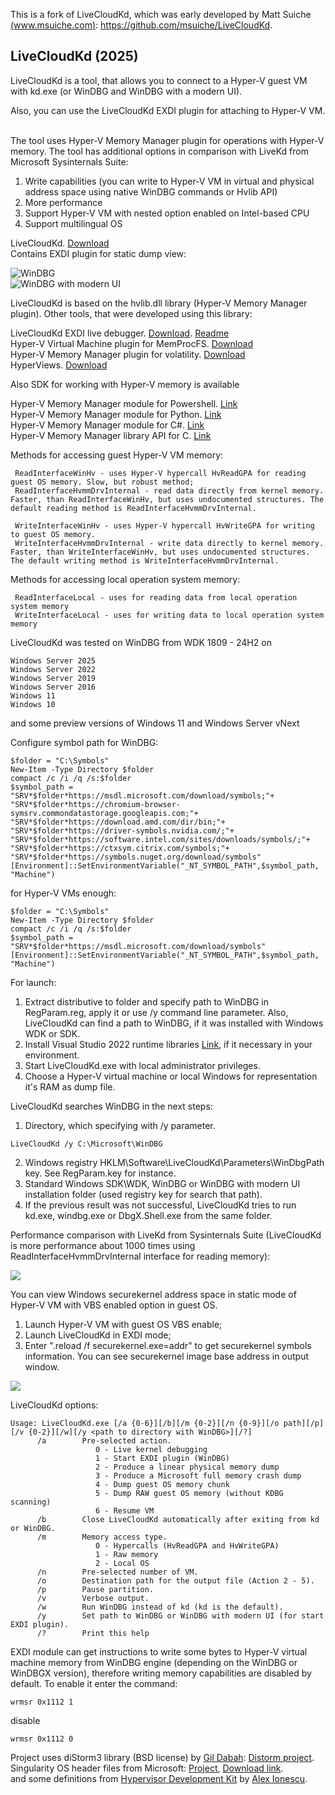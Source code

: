 This is a fork of LiveCloudKd, which was early developed by Matt Suiche [(www.msuiche.com)](https://www.msuiche.com): https://github.com/msuiche/LiveCloudKd.

## LiveCloudKd (2025)

LiveCloudKd is a tool, that allows you to connect to a Hyper-V guest VM with kd.exe (or WinDBG and WinDBG with a modern UI). 

Also, you can use the LiveCloudKd EXDI plugin for attaching to Hyper-V VM.  

The tool uses Hyper-V Memory Manager plugin for operations with Hyper-V memory.
The tool has additional options in comparison with LiveKd from Microsoft Sysinternals Suite:

1. Write capabilities (you can write to Hyper-V VM in virtual and physical address space using native WinDBG commands or Hvlib API)
2. More performance
3. Support Hyper-V VM with nested option enabled on Intel-based CPU
4. Support multilingual OS

LiveCloudKd. [Download](https://github.com/gerhart01/LiveCloudKd/releases/download/v3.0.0.20250226/LiveCloudKd.v3.0.0.20250226-release.zip)  
Contains EXDI plugin for static dump view:    

![WinDBG](images/image01.png)  
![WinDBG with modern UI](images/image02.png)  

LiveCloudKd is based on the hvlib.dll library (Hyper-V Memory Manager plugin). Other tools, that were developed using this library:

LiveCloudKd EXDI live debugger.               [Download](https://github.com/gerhart01/LiveCloudKd/releases/download/v1.0.22021109/LiveCloudKd.EXDI.debugger.v1.0.22021109.zip). [Readme](https://github.com/gerhart01/LiveCloudKd/blob/master/ExdiKdSample/LiveDebugging.md)  
Hyper-V Virtual Machine plugin for MemProcFS. [Download](https://github.com/gerhart01/LiveCloudKd/releases/download/v1.5.20250226/leechcore_hyperv_plugin_26.02.2025.zip)  
Hyper-V Memory Manager plugin for volatility. [Download](https://github.com/gerhart01/Hyper-V-Tools/releases/download/v1.0.20240427/Hyper-V.Memory.Manager.plugin.for.volatility.v1.0.20240427.zip)  
HyperViews.                                   [Download](https://github.com/gerhart01/Hyper-V-Tools/tree/main/HyperViews)  

Also SDK for working with Hyper-V memory is available  

Hyper-V Memory Manager module for Powershell. [Link](https://github.com/gerhart01/Hyper-V-Tools/tree/main/HvlibPowershell)  
Hyper-V Memory Manager module for Python.     [Link](https://github.com/gerhart01/LiveCloudKd/tree/master/LiveCloudKdPy)  
Hyper-V Memory Manager module for C#.         [Link](https://github.com/gerhart01/LiveCloudKd/tree/master/hvlibdotnet)  
Hyper-V Memory Manager library API for C.     [Link](https://github.com/gerhart01/LiveCloudKd/tree/master/LiveCloudKdSdk)  

Methods for accessing guest Hyper-V VM memory: 
```
 ReadInterfaceWinHv - uses Hyper-V hypercall HvReadGPA for reading guest OS memory. Slow, but robust method; 
 ReadInterfaceHvmmDrvInternal - read data directly from kernel memory. Faster, than ReadInterfaceWinHv, but uses undocumented structures. The default reading method is ReadInterfaceHvmmDrvInternal.

 WriteInterfaceWinHv - uses Hyper-V hypercall HvWriteGPA for writing to guest OS memory.
 WriteInterfaceHvmmDrvInternal - write data directly to kernel memory. Faster, than WriteInterfaceWinHv, but uses undocumented structures. The default writing method is WriteInterfaceHvmmDrvInternal.
```

Methods for accessing local operation system memory:
```
 ReadInterfaceLocal - uses for reading data from local operation system memory  
 WriteInterfaceLocal - uses for writing data to local operation system memory  
```

LiveCloudKd was tested on WinDBG from WDK 1809 - 24H2 on
```
Windows Server 2025
Windows Server 2022 
Windows Server 2019  
Windows Server 2016 
Windows 11
Windows 10
```
and some preview versions of Windows 11 and Windows Server vNext

Configure symbol path for WinDBG:

``` 
$folder = "C:\Symbols"
New-Item -Type Directory $folder
compact /c /i /q /s:$folder
$symbol_path = "SRV*$folder*https://msdl.microsoft.com/download/symbols;"+
"SRV*$folder*https://chromium-browser-symsrv.commondatastorage.googleapis.com;"+
"SRV*$folder*https://download.amd.com/dir/bin;"+
"SRV*$folder*https://driver-symbols.nvidia.com/;"+
"SRV*$folder*https://software.intel.com/sites/downloads/symbols/;"+
"SRV*$folder*https://ctxsym.citrix.com/symbols;"+
"SRV*$folder*https://symbols.nuget.org/download/symbols"
[Environment]::SetEnvironmentVariable("_NT_SYMBOL_PATH",$symbol_path,
"Machine")

```

for Hyper-V VMs enough:

``` 
$folder = "C:\Symbols"
New-Item -Type Directory $folder
compact /c /i /q /s:$folder
$symbol_path = "SRV*$folder*https://msdl.microsoft.com/download/symbols"
[Environment]::SetEnvironmentVariable("_NT_SYMBOL_PATH",$symbol_path,
"Machine")

```

For launch:

1. Extract distributive to folder and specify path to WinDBG in RegParam.reg, apply it or use /y command line parameter.
    Also, LiveCloudKd can find a path to WinDBG, if it was installed with Windows WDK or SDK.
2. Install Visual Studio 2022 runtime libraries [Link](https://aka.ms/vs/17/release/vc_redist.x64.exe), if it necessary in your environment.
3. Start LiveCloudKd.exe with local administrator privileges.
4. Choose a Hyper-V virtual machine or local Windows for representation it's RAM as dump file.  

LiveCloudKd searches WinDBG in the next steps:

1. Directory, which specifying with /y parameter.

```
LiveCloudKd /y C:\Microsoft\WinDBG
```
2. Windows registry HKLM\Software\LiveCloudKd\Parameters\WinDbgPath key. See RegParam.key for instance. 
3. Standard Windows SDK\WDK, WinDBG or WinDBG with modern UI installation folder (used registry key for search that path).
4. If the previous result was not successful, LiveCloudKd tries to run kd.exe, windbg.exe or DbgX.Shell.exe from the same folder.

Performance comparison with LiveKd from Sysinternals Suite (LiveCloudKd is more performance about 1000 times using ReadInterfaceHvmmDrvInternal interface for reading memory):

![](images/image03.png)

You can view Windows securekernel address space in static mode of Hyper-V VM with VBS enabled option in guest OS.

1. Launch Hyper-V VM with guest OS VBS enable;  
2. Launch LiveCloudKd in EXDI mode;  
3. Enter ".reload /f securekernel.exe=addr" to get securekernel symbols information. You can see securekernel image base address in output window.

![](images/image04.png)

LiveCloudKd options:

``` 
Usage: LiveCloudKd.exe [/a {0-6}][/b][/m {0-2}][/n {0-9}][/o path][/p][/v {0-2}][/w][/y <path to directory with WinDBG>][/?]
      /a        Pre-selected action.
                   0 - Live kernel debugging
                   1 - Start EXDI plugin (WinDBG)
                   2 - Produce a linear physical memory dump
                   3 - Produce a Microsoft full memory crash dump
                   4 - Dump guest OS memory chunk
                   5 - Dump RAW guest OS memory (without KDBG scanning)
                   6 - Resume VM
      /b        Close LiveCloudKd automatically after exiting from kd or WinDBG.
      /m        Memory access type.
                   0 - Hypercalls (HvReadGPA and HvWriteGPA)
                   1 - Raw memory
                   2 - Local OS
      /n        Pre-selected number of VM.
      /o        Destination path for the output file (Action 2 - 5).
      /p        Pause partition.
      /v        Verbose output.
      /w        Run WinDBG instead of kd (kd is the default).
      /y        Set path to WinDBG or WinDBG with modern UI (for start EXDI plugin).
      /?        Print this help
``` 

EXDI module can get instructions to write some bytes to Hyper-V virtual machine memory from WinDBG engine (depending on the WinDBG or WinDBGX version), therefore writing memory capabilities are disabled by default.
To enable it enter the command:

```
wrmsr 0x1112 1
```

disable
```
wrmsr 0x1112 0
```

Project uses diStorm3 library (BSD license) by [Gil Dabah](https://x.com/_arkon): [Distorm project](https://github.com/gdabah/distorm).  
Singularity OS header files from Microsoft: [Project](https://www.microsoft.com/en-us/research/project/singularity/publications/), [Download link](https://github.com/lastweek/source-singularity).  
and some definitions from [Hypervisor Development Kit](https://github.com/ionescu007/hdk) by [Alex Ionescu](https://x.com/aionescu).    
